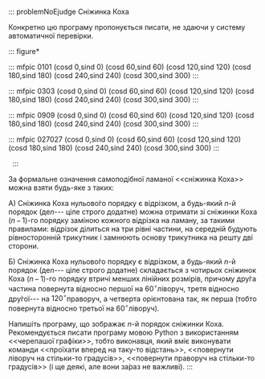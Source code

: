 ::: problemNoEjudge
Сніжинка Коха

Конкретно цю програму пропонується писати, не здаючи у систему
автоматичної перевірки.

::: figure*
 

::: mfpic
0101 (cosd 0,sind 0) (cosd 60,sind 60) (cosd 120,sind 120) (cosd
180,sind 180) (cosd 240,sind 240) (cosd 300,sind 300)
:::

::: mfpic
0303 (cosd 0,sind 0) (cosd 60,sind 60) (cosd 120,sind 120) (cosd
180,sind 180) (cosd 240,sind 240) (cosd 300,sind 300)
:::

::: mfpic
0909 (cosd 0,sind 0) (cosd 60,sind 60) (cosd 120,sind 120) (cosd
180,sind 180) (cosd 240,sind 240) (cosd 300,sind 300)
:::

::: mfpic
027027 (cosd 0,sind 0) (cosd 60,sind 60) (cosd 120,sind 120) (cosd
180,sind 180) (cosd 240,sind 240) (cosd 300,sind 300)
:::

 
:::

За формальне означення самоподібної ламаної \<\<сніжинка Коха\>\> можна
взяти будь-яке з таких:

А) Сніжинка Коха нульово́го порядку є відрізком, а будь-який $n$-й
порядок (де$n$--- ціле строго додатне) можна отримати зі сніжинки Коха
$(n\,{-}\,1)$-го порядку заміною кожного відрізка на ламану, за такими
правилами: відрізок ділиться на три рівні частини, на середній будують
рівносторонній трикутник і замнюють основу трикутника на решту дві
сторони.

Б) Сніжинка Коха нульово́го порядку є відрізком, а будь-який $n$-й
порядок (де$n$--- ціле строго додатне) складається з чотирьох сніжинок
Коха $(n\,{-}\,1)$-го порядку втричі менших лінійних розмірів, причому
дру́га частина повернута відносно першої на $60^\circ$ліворуч, третя
відносно дру́гої--- на $120^\circ$праворуч, а четверта орієнтована так,
як перша (тобто повернута відносно третьої на $60^\circ$ліворуч).

Напишіть програму, що зображає $n$-й порядок сніжинки Коха.
Рекомендується писати програму мовою Python з використанням
\<\<черепашої графіки\>\>, тобто виконавця, який вміє виконувати команди
\<\<проїхати вперед на таку-то відстань\>\>, \<\<повернути ліворуч на
стільки-то градусів\>\>, \<\<повернути праворуч на стільки-то
градусів\>\> (і ще деякі, але вони за́раз не важливі).
:::
